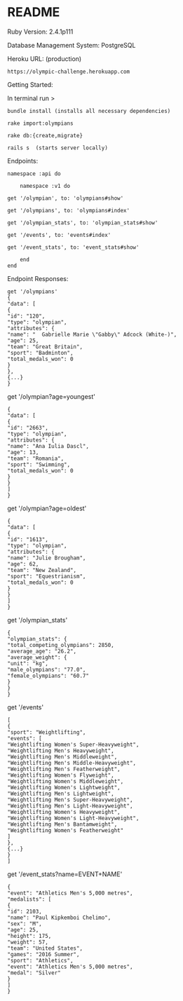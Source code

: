 # README
Ruby Version:
2.4.1p111

Database Management System:
PostgreSQL

Heroku URL: (production)

	https://olympic-challenge.herokuapp.com

Getting Started:  

In terminal run >  

	bundle install (installs all necessary dependencies)  

	rake import:olympians   

	rake db:{create,migrate}

	rails s  (starts server locally)

Endpoints:  

	namespace :api do  

		namespace :v1 do  

	get '/olympian', to: 'olympians#show'  

	get '/olympians', to: 'olympians#index'  

	get '/olympian_stats', to: 'olympian_stats#show'  

	get '/events', to: 'events#index'  

	get '/event_stats', to: 'event_stats#show'  

		end
	end

Endpoint Responses: 

	get '/olympians'
	{
	"data": [
	{
	"id": "120",
	"type": "olympian",
	"attributes": {
	"name": "  Gabrielle Marie \"Gabby\" Adcock (White-)",
	"age": 25,
	"team": "Great Britain",
	"sport": "Badminton",
	"total_medals_won": 0
	}
	},
	{...}
	}

get '/olympian?age=youngest'

	{
	"data": [
	{
	"id": "2663",
	"type": "olympian",
	"attributes": {
	"name": "Ana Iulia Dascl",
	"age": 13,
	"team": "Romania",
	"sport": "Swimming",
	"total_medals_won": 0
	}
	}
	]
	}

get '/olympian?age=oldest'

	{
	"data": [
	{
	"id": "1613",
	"type": "olympian",
	"attributes": {
	"name": "Julie Brougham",
	"age": 62,
	"team": "New Zealand",
	"sport": "Equestrianism",
	"total_medals_won": 0
	}
	}
	]
	}

get '/olympian_stats'

	{
	"olympian_stats": {
	"total_competing_olympians": 2850,
	"average_age": "26.2",
	"average_weight": {
	"unit": "kg",
	"male_olympians": "77.0",
	"female_olympians": "60.7"
	}
	}
	}


get '/events'

	[
	{
	"sport": "Weightlifting",
	"events": [
	"Weightlifting Women's Super-Heavyweight",
	"Weightlifting Men's Heavyweight",
	"Weightlifting Men's Middleweight",
	"Weightlifting Men's Middle-Heavyweight",
	"Weightlifting Men's Featherweight",
	"Weightlifting Women's Flyweight",
	"Weightlifting Women's Middleweight",
	"Weightlifting Women's Lightweight",
	"Weightlifting Men's Lightweight",
	"Weightlifting Men's Super-Heavyweight",
	"Weightlifting Men's Light-Heavyweight",
	"Weightlifting Women's Heavyweight",
	"Weightlifting Women's Light-Heavyweight",
	"Weightlifting Men's Bantamweight",
	"Weightlifting Women's Featherweight"
	]
	},
	{...}
	}
	]

get '/event_stats?name=EVENT+NAME'

	{
	"event": "Athletics Men's 5,000 metres",
	"medalists": [
	{
	"id": 2103,
	"name": "Paul Kipkemboi Chelimo",
	"sex": "M",
	"age": 25,
	"height": 175,
	"weight": 57,
	"team": "United States",
	"games": "2016 Summer",
	"sport": "Athletics",
	"event": "Athletics Men's 5,000 metres",
	"medal": "Silver"
	}
	]
	}

  
